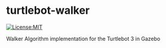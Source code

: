 # turtlebot-walker
[![License:MIT](https://img.shields.io/badge/License-MIT-green.svg)](https://github.com/nalindas9/turtlebot_walker/blob/Week12_HW/LICENSE)

Walker Algorithm implementation for the Turtlebot 3 in Gazebo
